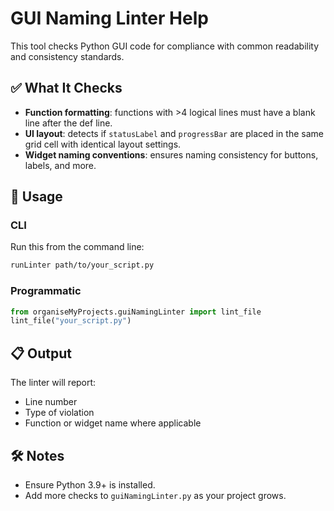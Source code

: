 # GUI Naming Linter Help

This tool checks Python GUI code for compliance with common readability and consistency standards.

## ✅ What It Checks

- **Function formatting**: functions with >4 logical lines must have a blank line after the def line.
- **UI layout**: detects if `statusLabel` and `progressBar` are placed in the same grid cell with identical layout settings.
- **Widget naming conventions**: ensures naming consistency for buttons, labels, and more.

## 🚀 Usage

### CLI
Run this from the command line:
```bash
runLinter path/to/your_script.py
```

### Programmatic
```python
from organiseMyProjects.guiNamingLinter import lint_file
lint_file("your_script.py")
```

## 📋 Output
The linter will report:
- Line number
- Type of violation
- Function or widget name where applicable

## 🛠 Notes
- Ensure Python 3.9+ is installed.
- Add more checks to `guiNamingLinter.py` as your project grows.
